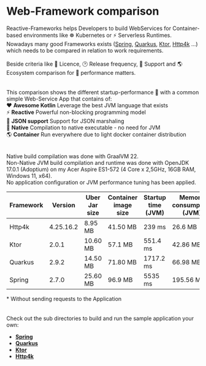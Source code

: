 # Web-Framework comparison

Reactive-Frameworks helps Developers to build WebServices for Container-based environments like ☸ Kubernetes or ⚡ Serverless Runtimes.<br/>
Nowadays many good Frameworks exists ([Spring](https://spring.io), [Quarkus](https://quarkus.io), [Ktor](https://ktor.io), [Http4k](https://www.http4k.org) ...) which needs to be compared in relation to work requirements.<br/>
<br/>
Beside criteria like 📝 Licence, 🕑 Release frequency, 🙋 Support and 🌎 Ecosystem comparison for 💪 performance matters.<br/>
<br/>
<br/>
This comparison shows the different startup-performance 🏃 with a common simple Web-Service App that contains of:<br/>
❤ **Awesome Kotlin** Leverage the best JVM language that exists<br/>
⚡ **Reactive** Powerful non-blocking programming model<br/>
🧾 **JSON support** Support for JSON marshaling<br/>
🎈 **Native** Compilation to native executable - no need for JVM<br/>
🌎 **Container** Run everywhere due to light docker container distribution<br/>
<br/>
<br/>
Native build compilation was done with GraalVM 22.<br/>
Non-Native JVM build compilation and runtime was done with OpenJDK 17.0.1 (Adoptium) on my Acer Aspire ES1-572 (4 Core x 2,5GHz, 16GB RAM, Windows 11, x64).<br/>
No application configuration or JVM performance tuning has been applied.<br/>

<table>
<thead>
<tr>
<th>Framework</th>
<th>Version</th>
<th>Uber Jar size</th>
<th>Container image size</th>
<th>Startup time (JVM)</th>
<th>Memory consumption (JVM)</th>
<th>Startup time (Native)</th>
<th>Memory consumption (Native)*</th>
</tr>
</thead>
<tbody>
<tr>
<td>Http4k</td>
<td>4.25.16.2</td>
<td>8.95 MB</td>
<td>41.50 MB</td>
<td>239 ms</td>
<td>26.6 MB</td>
<td>6.4 ms</td>
<td>2.86 MB</td>
</tr>
<tr>
<td>Ktor</td>
<td>2.0.1</td>
<td>10.60 MB</td>
<td>57.1 MB</td>
<td>551.4 ms</td>
<td>42.86 MB</td>
<td>11.6 ms</td>
<td>13.18 MB</td>
</tr>
<tr>
<td>Quarkus</td>
<td>2.9.2</td>
<td>14.50 MB</td>
<td>71.80 MB</td>
<td>1717.2 ms</td>
<td>66.98 MB</td>
<td>50.6 ms</td>
<td>22.06 MB</td>
</tr>
<tr>
<td>Spring</td>
<td>2.7.0</td>
<td>25.60 MB</td>
<td>96.9 MB</td>
<td>5535 ms</td>
<td>195.56 MB</td>
<td>147.2 ms</td>
<td>33.72 MB</td>
</tr>
</tbody>
</table>
* Without sending requests to the Application<br/>
<br/>
<br/>
Check out the sub directories to build and run the sample application your own:<br/>

* **[Spring](Spring)**<br/>
* **[Quarkus](Quarkus)**<br/>
* **[Ktor](Ktor)**<br/>
* **[Http4k](Http4k)**<br/>

